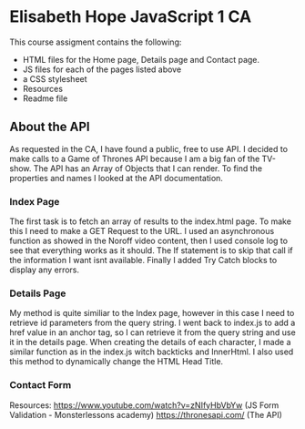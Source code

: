 # Elisabeth Hope JavaScript 1 CA

This course assigment contains the following:

- HTML files for the Home page, Details page and Contact page.
- JS files for each of the pages listed above
- a CSS stylesheet
- Resources
- Readme file

## About the API

As requested in the CA, I have found a public, free to use API.
I decided to make calls to a Game of Thrones API because I am a big fan of the TV-show.
The API has an Array of Objects that I can render.
To find the properties and names I looked at the API documentation.

### Index Page

The first task is to fetch an array of results to the index.html page. To make this I need to make a GET Request to the URL. I used an asynchronous function as showed in the Noroff video content, then I used console log to see that everything works as it should. The If statement is to skip that call if the information I want isnt available. Finally I added Try Catch blocks to display any errors.

### Details Page

My method is quite similiar to the Index page, however in this case I need to retrieve id parameters from the query string.
I went back to index.js to add a href value in an anchor tag, so I can retrieve it from the query string and use it in the details page. When creating the details of each character, I made a similar function as in the index.js witch backticks and InnerHtml. I also used this method to dynamically change the HTML Head Title.

### Contact Form

Resources: https://www.youtube.com/watch?v=zNIfyHbVbYw (JS Form Validation - Monsterlessons academy)
https://thronesapi.com/ (The API)
